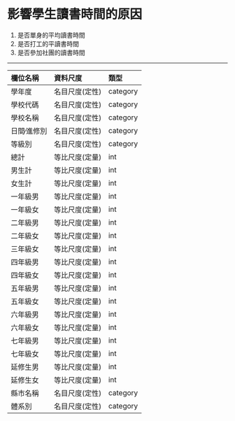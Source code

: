 # 影響學生讀書時間的原因

1. 是否單身的平均讀書時間
2. 是否打工的平讀書時間
3. 是否參加社團的讀書時間
--------------------------------------------

|欄位名稱      |資料尺度        |類型       |
|:------------|:--------------|:---------|
|學年度        |名目尺度(定性)  |category  |
|學校代碼      |名目尺度(定性)  |category  |
|學校名稱      |名目尺度(定性)  |category  |
|日間∕進修別   |名目尺度(定性)  |category  |
|等級別        |名目尺度(定性)  |category  |
|總計          |等比尺度(定量)  |int       |
|男生計        |等比尺度(定量)  |int       |
|女生計        |等比尺度(定量)  |int       |
|一年級男      |等比尺度(定量)  |int       |
|一年級女      |等比尺度(定量)  |int       |
|二年級男      |等比尺度(定量)  |int       |
|二年級女      |等比尺度(定量)  |int       |
|三年級女      |等比尺度(定量)  |int       |
|四年級男      |等比尺度(定量)  |int       |
|四年級女      |等比尺度(定量)  |int       |
|五年級男      |等比尺度(定量)  |int       |
|五年級女      |等比尺度(定量)  |int       |
|六年級男      |等比尺度(定量)  |int       |
|六年級女      |等比尺度(定量)  |int       |
|七年級男      |等比尺度(定量)  |int       |
|七年級女      |等比尺度(定量)  |int       |
|延修生男      |等比尺度(定量)  |int       |
|延修生女      |等比尺度(定量)  |int       |
|縣市名稱      |名目尺度(定性)  |category  |
|體系別        |名目尺度(定性)  |category  |
